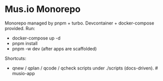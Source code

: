 ﻿# Mus.io Monorepo

Monorepo managed by pnpm + turbo. Devcontainer + docker-compose provided.
Run:

- docker-compose up -d
- pnpm install
- pnpm -w dev (after apps are scaffolded)

Shortcuts:

- qnew / qplan / qcode / qcheck scripts under ./scripts (docs-driven).
  #   m u s i o - a p p 
   
   
